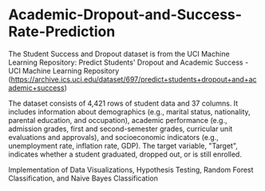 # Academic-Dropout-and-Success-Rate-Prediction

The Student Success and Dropout dataset is from the UCI Machine Learning Repository: Predict Students' Dropout and Academic Success - UCI Machine Learning Repository (https://archive.ics.uci.edu/dataset/697/predict+students+dropout+and+academic+success)

The dataset consists of 4,421 rows of student data and 37 columns. It includes information about demographics (e.g., marital status, nationality, parental education, and occupation), academic performance (e.g., admission grades, first and second-semester grades, curricular unit evaluations and approvals), and socioeconomic indicators (e.g., unemployment rate, inflation rate, GDP). The target variable, "Target", indicates whether a student graduated, dropped out, or is still enrolled.

Implementation of Data Visualizations, Hypothesis Testing, Random Forest Classification, and Naive Bayes Classification
